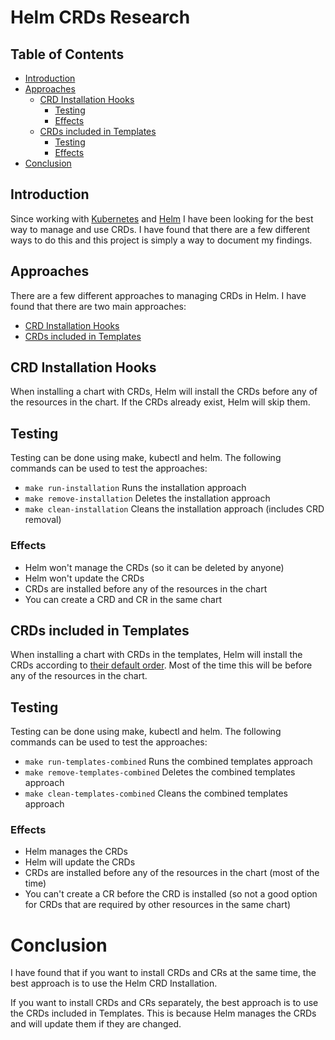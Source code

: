 # Helm CRDs Research

## Table of Contents
- [Introduction](#introduction)
- [Approaches](#approaches)
    - [CRD Installation Hooks](#crd-installation-hooks)
        - [Testing](#testing)
        - [Effects](#effects)
    - [CRDs included in Templates](#crds-included-in-templates)
        - [Testing](#testing-1)
        - [Effects](#effects-1)
- [Conclusion](#conclusion)

## Introduction
Since working with [Kubernetes](https://kubernetes.io/) and [Helm](https://helm.sh/) I have been looking for the best way to manage and use CRDs. I have found that there are a few different ways to do this and this project is simply a way to document my findings.

## Approaches
There are a few different approaches to managing CRDs in Helm. I have found that there are two main approaches:
- [CRD Installation Hooks](https://helm.sh/docs/chart_best_practices/custom_resource_definitions/#method-1-let-helm-do-it-for-you)
- [CRDs included in Templates](https://helm.sh/docs/chart_best_practices/custom_resource_definitions/#method-2-separate-charts)

## CRD Installation Hooks
When installing a chart with CRDs, Helm will install the CRDs before any of the resources in the chart. If the CRDs already exist, Helm will skip them.

## Testing
Testing can be done using make, kubectl and helm. The following commands can be used to test the approaches:
- `make run-installation` Runs the installation approach
- `make remove-installation` Deletes the installation approach
- `make clean-installation` Cleans the installation approach (includes CRD removal)

### Effects
- Helm won't manage the CRDs (so it can be deleted by anyone)
- Helm won't update the CRDs
- CRDs are installed before any of the resources in the chart
- You can create a CRD and CR in the same chart

## CRDs included in Templates
When installing a chart with CRDs in the templates, Helm will install the CRDs according to [their default order](https://helm.sh/docs/intro/using_helm/#helm-install-installing-a-package). Most of the time this will be before any of the resources in the chart.

## Testing
Testing can be done using make, kubectl and helm. The following commands can be used to test the approaches:
- `make run-templates-combined` Runs the combined templates approach
- `make remove-templates-combined` Deletes the combined templates approach
- `make clean-templates-combined` Cleans the combined templates approach

### Effects
- Helm manages the CRDs
- Helm will update the CRDs
- CRDs are installed before any of the resources in the chart (most of the time)
- You can't create a CR before the CRD is installed (so not a good option for CRDs that are required by other resources in the same chart)

# Conclusion
I have found that if you want to install CRDs and CRs at the same time, the best approach is to use the Helm CRD Installation. 

If you want to install CRDs and CRs separately, the best approach is to use the CRDs included in Templates. This is because Helm manages the CRDs and will update them if they are changed.
